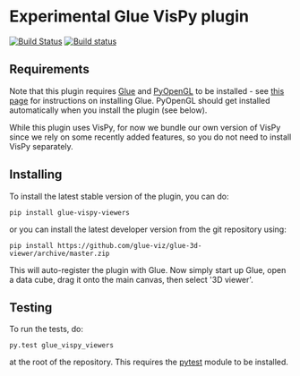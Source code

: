Experimental Glue VisPy plugin
==============================

[![Build Status](https://travis-ci.org/glue-viz/glue-3d-viewer.svg)](https://travis-ci.org/glue-viz/glue-3d-viewer?branch=master)
[![Build status](https://ci.appveyor.com/api/projects/status/1gov2vtuesjnij69/branch/master?svg=true)](https://ci.appveyor.com/project/astrofrog/glue-3d-viewer/branch/master)


Requirements
------------

Note that this plugin requires [Glue](http://glueviz.org/) and
[PyOpenGL](http://pyopengl.sourceforge.net/) to be installed - see [this
page](http://glueviz.org/en/latest/installation.html) for instructions on
installing Glue. PyOpenGL should get installed automatically when you install
the plugin (see below).

While this plugin uses VisPy, for now we bundle our own version of VisPy since
we rely on some recently added features, so you do not need to install VisPy
separately.

Installing
----------

To install the latest stable version of the plugin, you can do:

    pip install glue-vispy-viewers
    
or you can install the latest developer version from the git repository using:

    pip install https://github.com/glue-viz/glue-3d-viewer/archive/master.zip
    
This will auto-register the plugin with Glue. Now simply start up Glue, open a
data cube, drag it onto the main canvas, then select '3D viewer'.

Testing
-------

To run the tests, do:

    py.test glue_vispy_viewers

at the root of the repository. This requires the [pytest](http://pytest.org)
module to be installed.
